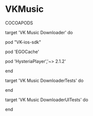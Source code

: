 # VKMusic
COCOAPODS 

target 'VK Music Downloader' do

pod "VK-ios-sdk"

pod 'EGOCache'

pod 'HysteriaPlayer','~> 2.1.2'

end

target 'VK Music DownloaderTests' do

end

target 'VK Music DownloaderUITests' do

end


